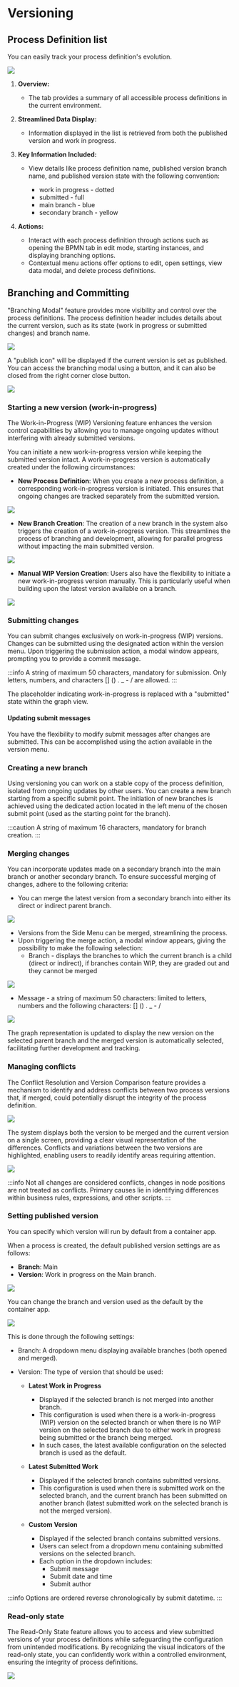 # Versioning 

## Process Definition list

 You can easily track your process definition's evolution. 

![](https://s3.eu-west-1.amazonaws.com/docx.flowx.ai/release34/versioning.png)

1. **Overview:**
   - The tab provides a summary of all accessible process definitions in the current environment.

2. **Streamlined Data Display:**
   - Information displayed in the list is retrieved from both the published version and work in progress.

3. **Key Information Included:**
   - View details like process definition name, published version branch name, and published version state with the following convention: 

        - work in progress - dotted
        - submitted - full
        - main branch - blue 
        - secondary branch - yellow

4. **Actions:**
   - Interact with each process definition through actions such as opening the BPMN tab in edit mode, starting instances, and displaying branching options.
   - Contextual menu actions offer options to edit, open settings, view data modal, and delete process definitions.

## Branching and Committing

"Branching Modal" feature provides more visibility and control over the process definitions. The process definition header includes details about the current version, such as its state (work in progress or submitted changes) and branch name.

![](https://s3.eu-west-1.amazonaws.com/docx.flowx.ai/release34/process_definition_header.png)

A "publish icon" will be displayed if the current version is set as published. You can access the branching modal using a button, and it can also be closed from the right corner close button.

![](https://s3.eu-west-1.amazonaws.com/docx.flowx.ai/release34/branching_modal.gif)

### Starting a new version (work-in-progress)

The Work-in-Progress (WIP) Versioning feature enhances the version control capabilities by allowing you to manage ongoing updates without interfering with already submitted versions.

You can initiate a new work-in-progress version while keeping the submitted version intact. A work-in-progress version is automatically created under the following circumstances:

* **New Process Definition**: When you create a new process definition, a corresponding work-in-progress version is initiated. This ensures that ongoing changes are tracked separately from the submitted version.

![](https://s3.eu-west-1.amazonaws.com/docx.flowx.ai/release34/wip_process_definition.png)

* **New Branch Creation**: The creation of a new branch in the system also triggers the creation of a work-in-progress version. This streamlines the process of branching and development, allowing for parallel progress without impacting the main submitted version.

![](https://s3.eu-west-1.amazonaws.com/docx.flowx.ai/release34/wip_new_branch.png)

* **Manual WIP Version Creation**: Users also have the flexibility to initiate a new work-in-progress version manually. This is particularly useful when building upon the latest version available on a branch.

![](https://s3.eu-west-1.amazonaws.com/docx.flowx.ai/release34/manual_wip.gif)


### Submitting changes

You can submit changes exclusively on work-in-progress (WIP) versions. Changes can be submitted using the designated action within the version menu. Upon triggering the submission action, a modal window appears, prompting you to provide a commit message.

:::info
A string of maximum 50 characters, mandatory for submission. Only letters, numbers, and characters [] () . _ - / are allowed.
:::

The placeholder indicating work-in-progress is replaced with a "submitted" state within the graph view.

#### Updating submit messages

You have the flexibility to modify submit messages after changes are submitted. This can be accomplished using the action available in the version menu.

### Creating a new branch

Using versioning you can work on a stable copy of the process definition, isolated from ongoing updates by other users. You can create a new branch starting from a specific submit point.
The initiation of new branches is achieved using the dedicated action located in the left menu of the chosen submit point (used as the starting point for the branch).

:::caution
A string of maximum 16 characters, mandatory for branch creation.
:::

### Merging changes

You can incorporate updates made on a secondary branch into the main branch or another secondary branch. To ensure successful merging of changes, adhere to the following criteria:

* You can merge the latest version from a secondary branch into either its direct or indirect parent branch.

![](https://s3.eu-west-1.amazonaws.com/docx.flowx.ai/release34/merge_child.gif)

* Versions from the Side Menu can be merged, streamlining the process.
* Upon triggering the merge action, a modal window appears, giving the possibility to make the following selection:
   * Branch - displays the branches to which the current branch is a child (direct or indirect), if branches contain WIP, they are graded out and they cannot be merged

![](https://s3.eu-west-1.amazonaws.com/docx.flowx.ai/release34/merge_not_possible.png)

   * Message - a string of maximum 50 characters: limited to letters, numbers and the following characters: [] () . _ - /

<div class = "image-scaled">

![](https://s3.eu-west-1.amazonaws.com/docx.flowx.ai/release34/merge_changes.png)

</div>

The graph representation is updated to display the new version on the selected parent branch and the merged version is automatically selected, facilitating further development and tracking.

### Managing conflicts

The Conflict Resolution and Version Comparison feature provides a mechanism to identify and address conflicts between two process versions that, if merged, could potentially disrupt the integrity of the process definition. 

![](https://s3.eu-west-1.amazonaws.com/docx.flowx.ai/release34/conflict.png)

The system displays both the version to be merged and the current version on a single screen, providing a clear visual representation of the differences. Conflicts and variations between the two versions are highlighted, enabling users to readily identify areas requiring attention.

![](https://s3.eu-west-1.amazonaws.com/docx.flowx.ai/release34/merge_conflict.gif)

:::info
Not all changes are considered conflicts, changes in node positions are not treated as conflicts. Primary causes lie in identifying differences within business rules, expressions, and other scripts.
:::

### Setting published version

You can specify which version will run by default from a container app.

When a process is created, the default published version settings are as follows:

* **Branch**: Main
* **Version**: Work in progress on the Main branch.

![](https://s3.eu-west-1.amazonaws.com/docx.flowx.ai/release34/main_wip.png)


You can change the branch and version used as the default by the container app. 

![](https://s3.eu-west-1.amazonaws.com/docx.flowx.ai/release34/set_publish_info.gif)

This is done through the following settings:

* Branch: A dropdown menu displaying available branches (both opened and merged).
* Version: The type of version that should be used:
   
   * **Latest Work in Progress**
      * Displayed if the selected branch is not merged into another branch.
      * This configuration is used when there is a work-in-progress (WIP) version on the selected branch or when there is no WIP version on the selected branch due to either work in progress being submitted or the branch being merged.
      * In such cases, the latest available configuration on the selected branch is used as the default.

   * **Latest Submitted Work**
      * Displayed if the selected branch contains submitted versions.
      * This configuration is used when there is submitted work on the selected branch, and the current branch has been submitted on another branch (latest submitted work on the selected branch is not the merged version).

   * **Custom Version**
      * Displayed if the selected branch contains submitted versions.
      * Users can select from a dropdown menu containing submitted versions on the selected branch.
      * Each option in the dropdown includes:
         * Submit message
         * Submit date and time
         * Submit author

:::info
Options are ordered reverse chronologically by submit datetime.
:::

### Read-only state

The Read-Only State feature allows you to access and view submitted versions of your process definitions while safeguarding the configuration from unintended modifications. By recognizing the visual indicators of the read-only state, you can confidently work within a controlled environment, ensuring the integrity of process definitions.

![](https://s3.eu-west-1.amazonaws.com/docx.flowx.ai/release34/versioning_read_only.png)
